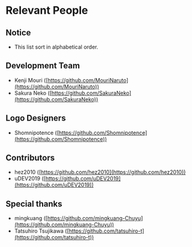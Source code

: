 ﻿# Relevant People

## Notice

- This list sort in alphabetical order.

## Development Team

- Kenji Mouri ([https://github.com/MouriNaruto](https://github.com/MouriNaruto))
- Sakura Neko ([https://github.com/SakuraNeko](https://github.com/SakuraNeko))

## Logo Designers

- Shomnipotence ([https://github.com/Shomnipotence](https://github.com/Shomnipotence))

## Contributors

- hez2010 ([https://github.com/hez2010](https://github.com/hez2010))
- uDEV2019 ([https://github.com/uDEV2019](https://github.com/uDEV2019))

## Special thanks

- mingkuang ([https://github.com/mingkuang-Chuyu](https://github.com/mingkuang-Chuyu))
- Tatsuhiro Tsujikawa ([https://github.com/tatsuhiro-t](https://github.com/tatsuhiro-t))
